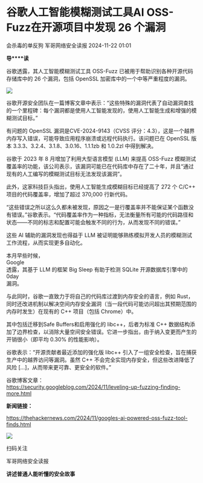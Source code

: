 #  谷歌人工智能模糊测试工具AI OSS-Fuzz在开源项目中发现 26 个漏洞   
会杀毒的单反狗  军哥网络安全读报   2024-11-22 01:01  
  
**导****读**  
  
  
  
谷歌透露，其人工智能模糊测试工具
OSS-Fuzz 已被用于帮助识别各种开源代码存储库中的 26 个漏洞，包括 OpenSSL 加密库中的一个中等严重程度的漏洞。  
  
![](https://mmbiz.qpic.cn/mmbiz_png/AnRWZJZfVaHmKXz18BW4rla1ZNW84oVwd2IPGuqDwol2aF2hGJNBIWen9EN4eBu8JweRjDDm6503iaae3dLNpOA/640?wx_fmt=png&from=appmsg "")  
  
  
谷歌开源安全团队在一篇博客文章中表示：“这些特殊的漏洞代表了自动漏洞查找的一个里程碑：每个漏洞都是使用人工智能发现的，使用人工智能生成和增强的模糊测试目标。”  
  
  
有问题的
OpenSSL 漏洞是CVE-2024-9143（CVSS 评分：4.3），这是一个越界内存写入错误，可能导致应用程序崩溃或远程代码执行。该问题已在
OpenSSL 版本 3.3.3、3.2.4、3.1.8、3.0.16、1.1.1zb 和 1.0.2zl 中得到解决。  
  
  
谷歌于 2023 年
8 月增加了利用大型语言模型 (LLM) 来提高 OSS-Fuzz
模糊测试覆盖率的功能，该公司表示，该漏洞可能已在代码库中存在了二十年，并且“通过现有的人工编写的模糊测试目标无法发现该漏洞”。  
  
  
此外，这家科技巨头指出，使用人工智能生成模糊目标已经提高了
272 个 C/C++ 项目的代码覆盖率，增加了超过 370,000 行新代码。  
  
  
“这些错误之所以这么久都未被发现，原因之一是行覆盖率并不能保证某个函数没有错误。”谷歌表示。“代码覆盖率作为一种指标，无法衡量所有可能的代码路径和状态——不同的标志和配置可能会触发不同的行为，从而发现不同的错误。”  
  
  
这些 AI
辅助的漏洞发现也得益于 LLM 被证明能够熟练模拟开发人员的模糊测试工作流程，从而实现更多自动化。  
  
  
本月早些时候，  
Google  
透露，其基于 LLM 的框架 Big Sleep 有助于检测
SQLite 开源数据库引擎中的  
0day  
漏洞。  
  
  
与此同时，谷歌一直致力于将自己的代码库过渡到内存安全的语言，例如
Rust，同时还改进机制以解决空间内存安全漏洞（当一段代码可能访问超出其预期范围的内存时发生）在现有的 C++ 项目（包括 Chrome）中。  
  
  
其中包括迁移到Safe
Buffers和启用强化的 libc++，后者为标准 C++
数据结构添加了边界检查，以消除大量空间安全错误。它进一步指出，由于纳入变更而产生的开销很小（即平均 0.30% 的性能影响）。  
  
  
谷歌表示：“开源贡献者最近添加的强化版 libc++ 引入了一组安全检查，旨在捕获生产中的越界访问等漏洞。虽然 C++ 不会完全实现内存安全，但这些改进降低了风险
[...]，从而带来更可靠、更安全的软件。”  
  
  
谷歌博客文章：  
https://security.googleblog.com/2024/11/leveling-up-fuzzing-finding-more.html  
  
  
**新闻链接：**  
  
https://thehackernews.com/2024/11/googles-ai-powered-oss-fuzz-tool-finds.html  
  
![](https://mmbiz.qpic.cn/mmbiz_jpg/AnRWZJZfVaGC3gsJClsh4Fia0icylyBEnBywibdbkrLLzmpibfdnf5wNYzEUq2GpzfedMKUjlLJQ4uwxAFWLzHhPFQ/640?wx_fmt=jpeg "")  
  
扫码关注  
  
军哥网络安全读报  
  
**讲述普通人能听懂的安全故事**  
  
